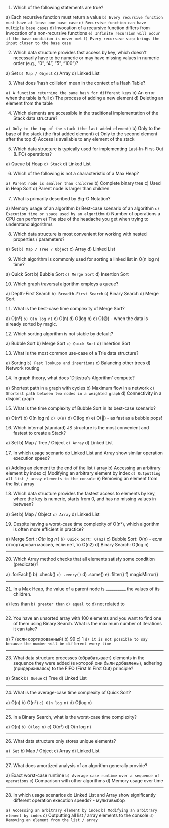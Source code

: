 1. Which of the following statements are true?

a) Each recursive function must return a value
`b) Every recursive function must have at least one base case`
`c) Recursive function can have multiple base cases`
d) Invocation of a recursive function differs from invocation of a non-recursive functions
`e) Infinite recursion will occur if the base condition is never met`
`f) Every recursive step brings the input closer to the base case`

2. Which data structure provides fast access by key, which doesn't necessarily have to be numeric or may have missing values in numeric order (e.g., “0”, “4”, “5”, “100”)?

a) Set
`b) Map / Object`
c) Array
d) Linked List

3. What does 'hash collision' mean in the context of a Hash Table?

`a) A function returning the same hash for different keys`
b) An error when the table is full
c) The process of adding a new element
d) Deleting an element from the table

4. Which elements are accessible in the traditional implementation of the Stack data structure?

`a) Only to the top of the stack (the last added element)`
b) Only to the base of the stack (the first added element)
c) Only to the second element after the top
d) Access is available to any element of the stack

5. Which data structure is typically used for implementing Last-In-First-Out (LIFO) operations?

a) Queue
b) Heap
`c) Stack`
d) Linked List

6. Which of the following is not a characteristic of a Max Heap?

`a) Parent node is smaller than children`
b) Complete binary tree
c) Used in Heap Sort
d) Parent node is larger than children

7. What is primarily described by Big-O Notation?

a) Memory usage of an algorithm
b) Best-case scenario of an algorithm
`c) Execution time or space used by an algorithm`
d) Number of operations a CPU can perform
e) The size of the headache you get when trying to understand algorithms

8. Which data structure is most convenient for working with nested properties / parameters?

a) Set
`b) Map / Tree / Object`
c) Array
d) Linked List

9. Which algorithm is commonly used for sorting a linked list in O(n log n) time?

a) Quick Sort
b) Bubble Sort
`c) Merge Sort`
d) Insertion Sort

10. Which graph traversal algorithm employs a queue?

a) Depth-First Search
`b) Breadth-First Search`
c) Binary Search
d) Merge Sort

11. What is the best-case time complexity of Merge Sort?

a) O(n²)
`b) O(n log n)`
c) O(n)
d) O(log n)
e) O(😅) - when the data is already sorted by magic.

12. Which sorting algorithm is not stable by default?

a) Bubble Sort
b) Merge Sort
`c) Quick Sort`
d) Insertion Sort

13. What is the most common use-case of a Trie data structure?

a) Sorting
`b) Fast lookups and insertions`
c) Balancing other trees
d) Network routing

14. In graph theory, what does 'Dijkstra's Algorithm' compute?

a) Shortest path in a graph with cycles
b) Maximum flow in a network
`c) Shortest path between two nodes in a weighted graph`
d) Connectivity in a disjoint graph

15. What is the time complexity of Bubble Sort in its best-case scenario?

a) O(n²)
b) O(n log n)
`c) O(n)`
d) O(log n)
e) O(🎈) - as fast as a bubble pops!

16. Which internal (standard) JS structure is the most convenient and fastest to create a Stack?

a) Set
b) Map / Tree / Object
`c) Array`
d) Linked List

17. In which usage scenario do Linked List and Array show similar operation execution speed?

a) Adding an element to the end of the list / array
b) Accessing an arbitrary element by index
c) Modifying an arbitrary element by index
`d) Outputting all list / array elements to the console`
e) Removing an element from the list / array

18. Which data structure provides the fastest access to elements by key, where the key is numeric, starts from 0, and has no missing values in between?

a) Set
b) Map / Object
`c) Array`
d) Linked List

19. Despite having a worst-case time complexity of O(n²), which algorithm is often more efficient in practice?

a) Merge Sort : 𝑂(𝑛 log 𝑛 )
`b) Quick Sort: O(n2)`
c) Bubble Sort: O(n) - если отсортирован массив, если нет, то O(n2)
d) Binary Search: O(log n)

---
20. Which Array method checks that all elements satisfy some condition (predicate)?

a) .forEach()
b) .check()
`c) .every()`
d) .some()
e) .filter()
f) magicMirror()

---
21. In a Max Heap, the value of a parent node is __________ the values of its children.

a) less than
`b) greater than`
`c) equal to`
d) not related to

---
22. You have an unsorted array with 100 elements and you want to find one of them using Binary Search. What is the maximum number of iterations it can take?

a) 7 (если сортированный)
b) 99
c) 1
`d) it is not possible to say because the number will be different every time`

---
23. What data structure processes (обрабатывает) elements in the sequence they were added (в которой они были добавлены), adhering (придерживаясь) to the FIFO (First In First Out) principle?

a) Stack
`b) Queue`
c) Tree
d) Linked List

---
24. What is the average-case time complexity of Quick Sort?

a) O(n)
b) O(n²)
`c) O(n log n)`
d) O(log n)

---
25. In a Binary Search, what is the worst-case time complexity?

a) O(n)
`b) O(log n)`
c) O(n²)
d) O(n log n)

---
26. What data structure only stores unique elements?

`a) Set`
b) Map / Object
c) Array
d) Linked List

---
27. What does amortized analysis of an algorithm generally provide?

a) Exact worst-case runtime
`b) Average case runtime over a sequence of operations`
c) Comparison with other algorithms
d) Memory usage over time

---
28. In which usage scenarios do Linked List and Array show significantly different operation execution speeds? - мультивыбор

`a) Accessing an arbitrary element by index`
`b) Modifying an arbitrary element by index`
c) Outputting all list / array elements to the console
`d) Removing an element from the list / array`
